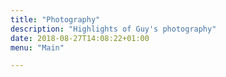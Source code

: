 ```yaml
---
title: "Photography"
description: "Highlights of Guy's photography"
date: 2018-08-27T14:08:22+01:00
menu: "Main"

---
```

